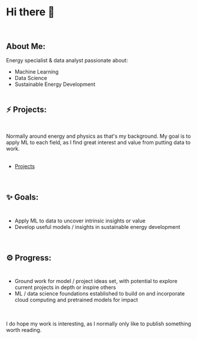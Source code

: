 # Hi there 👋<br><br>
## About Me:
Energy specialist & data analyst passionate about:<br>
* Machine Learning<br>
* Data Science<br>
* Sustainable Energy Development<br><br>

## ⚡ Projects:<br><br>
Normally around energy and physics as that's my background. My goal is to apply ML to each field, as I find great interest and value from putting data to work.<br><br>
* [Projects](https://github.com/JeffM-Code/PortfolioWork)<br><br><br>

## ✨ Goals:<br><br>
* Apply ML to data to uncover intrinsic insights or value<br>
* Develop useful models / insights in sustainable energy development<br><br><br>

## ⚙️ Progress:<br><br>
* Ground work for model / project ideas set, with potential to explore current projects in depth or inspire others<br>
* ML / data science foundations established to build on and incorporate cloud computing and pretrained models for impact<br><br><br>

I do hope my work is interesting, as I normally only like to publish something worth reading.
